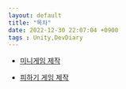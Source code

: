```yaml
---
layout: default
title: "목차"
date: 2022-12-30 22:07:04 +0900
tags : Unity,DevDiary
---
```

* [미니게임 제작](./miniGameFolder/miniGame.html)

* [피하기 게임 제작](./AvoidGameFolder/AvoidGame.html)

<br>

<!-- * [텍스트게임 제작](./textGameFolder/textGame.html) -->
